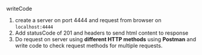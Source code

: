 writeCode

1. create a server on port 4444 and request from browser on `localhost:4444`
2. Add statusCode of 201 and headers to send html content to response
3. Do request on server using **different HTTP methods** using **Postman** and write code to check request methods for multiple requests.
 